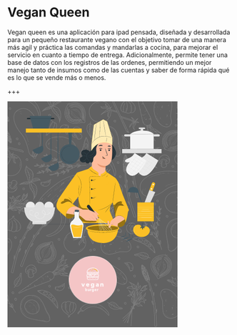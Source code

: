 # Vegan Queen

Vegan queen es una aplicación para ipad pensada, diseñada y desarrollada para un pequeño restaurante vegano con el objetivo tomar de una manera más agil y práctica las comandas y mandarlas a cocina, para mejorar el servicio en cuanto a tiempo de entrega.
Adicionalmente, permite tener una base de datos con los registros de las ordenes, permitiendo un mejor manejo tanto de insumos como de las cuentas y saber de forma rápida qué es lo que se vende más o menos.


+++

![image.png](vegan-queen/src/components/assets/img/principal.png)
